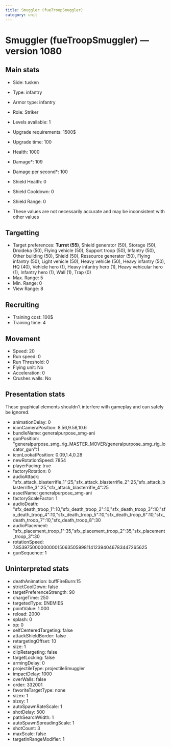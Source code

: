 ```yaml
---
title: Smuggler (fueTroopSmuggler)
category: unit
---
```


# Smuggler (fueTroopSmuggler) — version 1080

## Main stats

  * Side: tusken
  * Type: infantry
  * Armor type: infantry
  * Role: Striker
  * Levels available: 1
  * Upgrade requirements: 1500$
  * Upgrade time: 100
  * Health: 1000
  * Damage*: 109
  * Damage per second*: 100
  * Shield Health: 0
  * Shield Cooldown: 0
  * Shield Range: 0

* These values are not necessarily accurate and may be inconsistent with other values

## Targetting

  * Target preferences: **Turret (55)**, Shield generator (50), Storage (50), Droideka (50), Flying vehicle (50), Support troop (50), Infantry (50), Other building (50), Shield (50), Ressource generator (50), Flying infantry (50), Light vehicle (50), Heavy vehicle (50), Heavy infantry (50), HQ (40), Vehicle hero (1), Heavy infantry hero (1), Heavy vehicular hero (1), Infantry hero (1), Wall (1), Trap (0)
  * Max. Range: 5
  * Min. Range: 0
  * View Range: 8

## Recruiting

  * Training cost: 100$
  * Training time: 4

## Movement

  * Speed: 20
  * Run speed: 0
  * Run Threshold: 0
  * Flying unit: No
  * Acceleration: 0
  * Crushes walls: No

## Presentation stats

These graphical elements shouldn't interfere with gameplay and can safely be ignored.

  * animationDelay: 0
  * iconCameraPosition: 8.56,9.58,10.6
  * bundleName: generalpurpose_smg-ani
  * gunPosition: "generalpurpose_smg_rig_MASTER_MOVER/generalpurpose_smg_rig_locator_gun":1
  * iconLookatPosition: 0.09,1.4,0.28
  * newRotationSpeed: 7854
  * playerFacing: true
  * factoryRotation: 0
  * audioAttack: "sfx_attack_blasterrifle_1":25,"sfx_attack_blasterrifle_2":25,"sfx_attack_blasterrifle_3":25,"sfx_attack_blasterrifle_4":25
  * assetName: generalpurpose_smg-ani
  * factoryScaleFactor: 1
  * audioDeath: "sfx_death_troop_1":10,"sfx_death_troop_2":10,"sfx_death_troop_3":10,"sfx_death_troop_4":10,"sfx_death_troop_5":10,"sfx_death_troop_6":10,"sfx_death_troop_7":10,"sfx_death_troop_8":30
  * audioPlacement: "sfx_placement_troop_1":35,"sfx_placement_troop_2":35,"sfx_placement_troop_3":30
  * rotationSpeed: 7.8539750000000001506350599811412394046783447265625
  * gunSequence: 1

## Uninterpreted stats

  * deathAnimation: buffFireBurn:15
  * strictCoolDown: false
  * targetPreferenceStrength: 90
  * chargeTime: 250
  * targetedType: ENEMIES
  * pointValue: 1.000
  * reload: 2000
  * splash: 0
  * xp: 0
  * selfCenteredTargeting: false
  * attackShieldBorder: false
  * retargetingOffset: 10
  * size: 1
  * clipRetargeting: false
  * targetLocking: false
  * armingDelay: 0
  * projectileType: projectileSmuggler
  * impactDelay: 1000
  * overWalls: false
  * order: 332001
  * favoriteTargetType: none
  * sizex: 1
  * sizey: 1
  * autoSpawnRateScale: 1
  * shotDelay: 500
  * pathSearchWidth: 1
  * autoSpawnSpreadingScale: 1
  * shotCount: 3
  * maxScale: false
  * targetInRangeModifier: 1

